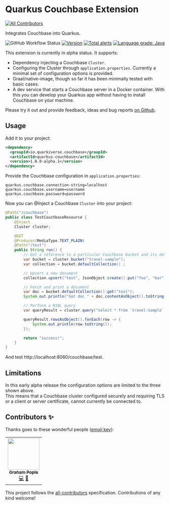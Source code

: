 # Quarkus Couchbase Extension
<!-- ALL-CONTRIBUTORS-BADGE:START - Do not remove or modify this section -->
[![All Contributors](https://img.shields.io/badge/all_contributors-1-orange.svg?style=flat-square)](#contributors-)
<!-- ALL-CONTRIBUTORS-BADGE:END -->
Integrates Couchbase into Quarkus.

![GitHub Workflow Status](https://img.shields.io/github/workflow/status/quarkiverse/quarkus-couchbase/Build?style=for-the-badge)
[![Version](https://img.shields.io/maven-central/v/io.quarkiverse.couchbase/quarkus-couchbase?logo=apache-maven&style=for-the-badge)](https://search.maven.org/artifact/io.quarkiverse.couchbase/quarkus-couchbase)
[![Total alerts](https://img.shields.io/lgtm/alerts/g/quarkiverse/quarkus-couchbase.svg?logo=lgtm&logoWidth=18&style=for-the-badge)](https://lgtm.com/projects/g/quarkiverse/quarkus-couchbase/alerts/)
[![Language grade: Java](https://img.shields.io/lgtm/grade/java/g/quarkiverse/quarkus-couchbase.svg?logo=lgtm&logoWidth=18&style=for-the-badge)](https://lgtm.com/projects/g/quarkiverse/quarkus-couchbase/context:java)


This extension is currently in alpha status.  It supports:

- Dependency injecting a Couchbase `Cluster`.
- Configuring the Cluster through `application.properties`.  Currently a minimal set of configuration options is provided.
- Graal/native-image, though so far it has been minimally tested with basic cases.
- A dev service that starts a Couchbase server in a Docker container. With this you can develop your Quarkus app without having to install Couchbase on your machine.

Please try it out and provide feedback, ideas and bug reports [on Github](https://github.com/quarkiverse/quarkus-couchbase/issues).

## Usage
Add it to your project:
```xml
<dependency>
  <groupId>io.quarkiverse.couchbase</groupId>
  <artifactId>quarkus-couchbase</artifactId>
  <version>1.0.0-alpha.1</version>
</dependency>
```

Provide the Couchbase configuration in `application.properties`:
```properties
quarkus.couchbase.connection-string=localhost
quarkus.couchbase.username=username
quarkus.couchbase.password=password
```

Now you can @Inject a Couchbase `Cluster` into your project:

```java
@Path("/couchbase")
public class TestCouchbaseResource {
    @Inject
    Cluster cluster;

    @GET
    @Produces(MediaType.TEXT_PLAIN)
    @Path("/test")
    public String run() {
        // Get a reference to a particular Couchbase bucket and its default collection
        var bucket = cluster.bucket("travel-sample");
        var collection = bucket.defaultCollection() ;

        // Upsert a new document
        collection.upsert("test", JsonObject.create().put("foo", "bar"));

        // Fetch and print a document
        var doc = bucket.defaultCollection().get("test");
        System.out.println("Got doc " + doc.contentAsObject().toString());

        // Perform a N1QL query
        var queryResult = cluster.query("select * from `travel-sample` where url like 'http://marriot%' and country = 'United States';");

        queryResult.rowsAsObject().forEach(row -> {
            System.out.println(row.toString());
        });

        return "success!";
    }
}
```

And test http://localhost:8080/couchbase/test.

## Limitations
In this early alpha release the configuration options are limited to the three shown above.  
This means that a Couchbase cluster configured securely and requiring TLS or a client or server certificate, cannot currently be connected to.

## Contributors ✨

Thanks goes to these wonderful people ([emoji key](https://allcontributors.org/docs/en/emoji-key)):

<!-- ALL-CONTRIBUTORS-LIST:START - Do not remove or modify this section -->
<!-- prettier-ignore-start -->
<!-- markdownlint-disable -->
<table>
  <tr>
    <td align="center"><a href="https://programmatix.github.io/Words/projects"><img src="https://avatars.githubusercontent.com/u/795437?v=4?s=100" width="100px;" alt=""/><br /><sub><b>Graham Pople</b></sub></a><br /><a href="https://github.com/quarkiverse/quarkus-couchbase/commits?author=programmatix" title="Code">💻</a> <a href="#maintenance-programmatix" title="Maintenance">🚧</a></td>
  </tr>
</table>

<!-- markdownlint-restore -->
<!-- prettier-ignore-end -->

<!-- ALL-CONTRIBUTORS-LIST:END -->

This project follows the [all-contributors](https://github.com/all-contributors/all-contributors) specification. Contributions of any kind welcome!